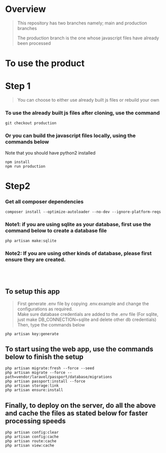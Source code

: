 # Overview
> This repository has two branches namely; main and production branches
>
> The production branch is the one whose javascript files have already been processed

# To use the product

# Step 1
> You can choose to either use already built js files or rebuild your own
### To use the already built js files after cloning, use the command
```
git checkout production
```
### Or you can build the javascript files locally, using the commands below
<p>Note that you should have python2 installed</p>

```
npm install
npm run production
```

# Step2
### Get all composer dependencies
 ```
 composer install --optimize-autoloader --no-dev --ignore-platform-reqs
 ```
 
 ### Note1: if you are using sqlite as your database, first use the command below to create a database file
```
php artisan make:sqlite
```
 
 ### Note2: If you are using other kinds of database, please first ensure they are created.

 <br/><br/>

 ## To setup this app
 >First generate .env file by copying .env.example and change the configurations as required.
 <br>Make sure database credentials are added to the .env file (For sqlite, just make DB_CONNECTION=sqlite and delete other db credentials)
 <br>Then, type the commands below
 
 ```
php artisan key:generate
```

## To start using the web app, use the commands below to finish the setup
```
php artisan migrate:fresh --force --seed
php artisan migrate --force --path=vendor/laravel/passport/database/migrations
php artisan passport:install --force
php artisan storage:link
php artisan ensure:install
```
## Finally, to deploy on the server, do all the above and cache the files as stated below for faster processing speeds
```
php artisan config:clear
php artisan config:cache
php artisan route:cache
php artisan view:cache
